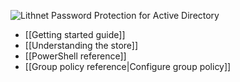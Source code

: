 ![Lithnet Password Protection for Active Directory](https://lithnet.github.io/images/lppad.png)

* [[Getting started guide]]
* [[Understanding the store]]
* [[PowerShell reference]]
* [[Group policy reference|Configure group policy]]